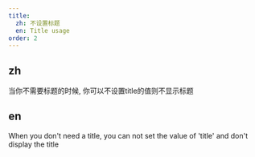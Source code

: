 ```yaml
---
title:
  zh: 不设置标题
  en: Title usage
order: 2
---
```


## zh

当你不需要标题的时候, 你可以不设置title的值则不显示标题

## en

When you don't need a title, you can not set the value of 'title' and don't display the title
